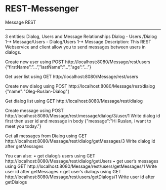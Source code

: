 # REST-Messenger

Message REST

------------------------------------------------------------------------------------------------------------------------------------------
3 entities: Dialog, Users and Message
Relationships 
Dialog *-* Users /Dialog 1-* Message/Users *-* Dialog/Users 1-* Message
Description:
This REST Webservice and client allow you to send messages between users in dialogs.

Create new user using POST http://localhost:8080/Message/rest/users
{“firstName”:”…”,”lastName”:”…”,”age”:”…”}
 
Get user list using GET http://localhost:8080/Message/rest/users
 

Create new dialog using POST http://localhost:8080/Message/rest/dialog
{"name":"Oleg-Ruslan-Dialog"}
 
Get dialog list using GET http://localhost:8080/Message/rest/dialog
 
Create message using POST http://localhost:8080/Message/rest/message/dialog/3/user/1
Write dialog id first then user id and message in body
{"message":"Hi Ruslan, i want to meet you today."}
 
Get all messages from Dialog using GET http://localhost:8080/Message/rest/dialog/getMessages/3
Write dialog id after getMessages

You can also: 
•	get dialog’s users using GET http://localhost:8080/Message/rest/dialog/getUsers
•	get user’s messages using GET http://localhost:8080/Message/rest/users/getMessages/1 Write user id after getMessages
•	get user’s dialogs using GET http://localhost:8080/Message/rest/users/getDialogs/1 Write user id after getDialogs



